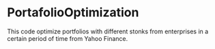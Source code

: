 # PortafolioOptimization
This code optimize  portfolios with different stonks from enterprises in a certain period of time from Yahoo Finance. 
